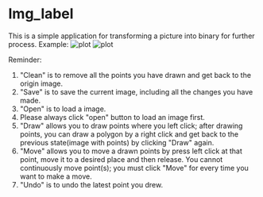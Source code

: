 # Img_label

This is a simple application for transforming a picture into binary for further process. Example:
![plot](https://github.com/jintailiu/img_label/tree/master/example/TEST_IMG1.png)
![plot](https://github.com/jintailiu/img_label/tree/master/example/TEST_RESULT1.png)


Reminder:
1. "Clean" is to remove all the points you have drawn and get back to the origin image.
2. "Save" is to save the current image, including all the changes you have made.
3. "Open" is to load a image.
4. Please always click "open" button to load an image first.
5. "Draw" allows you to draw points where you left click; after drawing points, you can draw a polygon by a right click and get back to the previous state(image with points) by clicking "Draw" again.
6. "Move" allows you to move a drawn points by press left click at that point, move it to a desired place and then release. You cannot continuously move point(s); you must click "Move" for every time you want to make a move.
7. "Undo" is to undo the latest point you drew.

